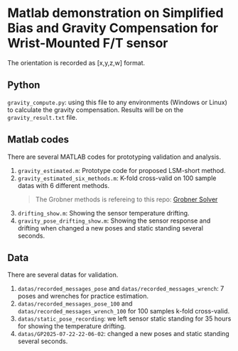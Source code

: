 # Matlab demonstration on Simplified Bias and Gravity Compensation for Wrist-Mounted F/T sensor

The orientation is recorded as [x,y,z,w] format.

## Python

`gravity_compute.py`: using this file to any environments (Windows or Linux) to calculate the gravity compensation.
Results will be on the `gravity_result.txt` file.

## Matlab codes

There are several MATLAB codes for prototyping validation and analysis.

1. `gravity_estimated.m`: Prototype code for proposed LSM-short method.
2. `gravity_estimated_six_methods.m`: K-fold cross-valid on 100 sample datas with 6 different methods.
   > The Grobner methods is refereing to this repo: [Grobner Solver](https://github.com/Chastj/non-contact-force-compensation-with-wrist-mounted-f-t-sensor)
3. `drifting_show.m`: Showing the sensor temperature drifting.
4. `gravity_pose_drifting_show.m`: Showing the sensor response and drifting when changed a new poses and static standing several seconds.

## Data

There are several datas for validation.

1. `datas/recorded_messages_pose` and `datas/recorded_messages_wrench`: 7 poses and wrenches for practice estimation.
2. `datas/recorded_messages_pose_100` and `datas/recorded_messages_wrench_100` for 100 samples k-fold cross-valid.
3. `datas/static_pose_recording`: we left sensor static standing for 35 hours for showing the temperature drifting.
4. `datas/GP2025-07-22-22-06-02`: changed a new poses and static standing several seconds.